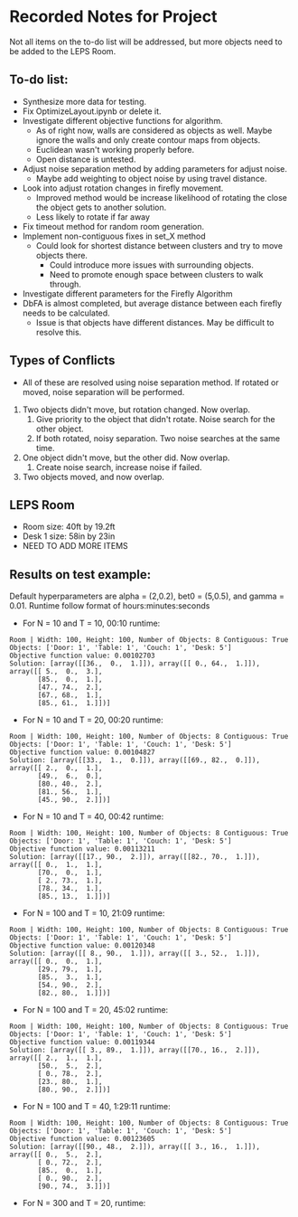 # Recorded Notes for Project
Not all items on the to-do list will be addressed, but more objects need to be added to the LEPS Room.

## To-do list:
* Synthesize more data for testing.
* Fix OptimizeLayout.ipynb or delete it.
* Investigate different objective functions for algorithm.
    * As of right now, walls are considered as objects as well. Maybe ignore the walls and only create contour maps from objects.
    * Euclidean wasn't working properly before.
    * Open distance is untested.
* Adjust noise separation method by adding parameters for adjust noise.
    * Maybe add weighting to object noise by using travel distance.
* Look into adjust rotation changes in firefly movement.
    * Improved method would be increase likelihood of rotating the close the object gets to another solution.
    * Less likely to rotate if far away
* Fix timeout method for random room generation.
* Implement non-contiguous fixes in set_X method
    * Could look for shortest distance between clusters and try to move objects there.
        * Could introduce more issues with surrounding objects.
        * Need to promote enough space between clusters to walk through.
* Investigate different parameters for the Firefly Algorithm
* DbFA is almost completed, but average distance between each firefly needs to be calculated.
    * Issue is that objects have different distances. May be difficult to resolve this.

## Types of Conflicts
* All of these are resolved using noise separation method. If rotated or moved, noise separation will be performed.
1. Two objects didn't move, but rotation changed. Now overlap.
    1. Give priority to the object that didn't rotate. Noise search for the other object.
    2. If both rotated, noisy separation. Two noise searches at the same time.
2. One object didn't move, but the other did. Now overlap.
    1. Create noise search, increase noise if failed.
3. Two objects moved, and now overlap.

## LEPS Room 
* Room size: 40ft by 19.2ft
* Desk 1 size: 58in by 23in
* NEED TO ADD MORE ITEMS

## Results on test example:
Default hyperparameters are alpha = (2,0.2), bet0 = (5,0.5), and gamma = 0.01. Runtime follow format of hours:minutes:seconds
* For N = 10 and T = 10, 00:10 runtime:
``` 
Room | Width: 100, Height: 100, Number of Objects: 8 Contiguous: True
Objects: ['Door: 1', 'Table: 1', 'Couch: 1', 'Desk: 5']
Objective function value: 0.00102703
Solution: [array([[36.,  0.,  1.]]), array([[ 0., 64.,  1.]]), array([[ 5.,  0.,  3.],
       [85.,  0.,  1.],
       [47., 74.,  2.],
       [67., 68.,  1.],
       [85., 61.,  1.]])]
```

* For N = 10 and T = 20, 00:20 runtime:
```
Room | Width: 100, Height: 100, Number of Objects: 8 Contiguous: True
Objects: ['Door: 1', 'Table: 1', 'Couch: 1', 'Desk: 5']
Objective function value: 0.00104827
Solution: [array([[33.,  1.,  0.]]), array([[69., 82.,  0.]]), array([[ 2.,  0.,  1.],
       [49.,  6.,  0.],
       [80., 40.,  2.],
       [81., 56.,  1.],
       [45., 90.,  2.]])]
```

* For N = 10 and T = 40, 00:42 runtime:
```
Room | Width: 100, Height: 100, Number of Objects: 8 Contiguous: True
Objects: ['Door: 1', 'Table: 1', 'Couch: 1', 'Desk: 5']
Objective function value: 0.00113211
Solution: [array([[17., 90.,  2.]]), array([[82., 70.,  1.]]), array([[ 0.,  1.,  1.],
       [70.,  0.,  1.],
       [ 2., 73.,  1.],
       [78., 34.,  1.],
       [85., 13.,  1.]])]
```

* For N = 100 and T = 10, 21:09 runtime:
```
Room | Width: 100, Height: 100, Number of Objects: 8 Contiguous: True
Objects: ['Door: 1', 'Table: 1', 'Couch: 1', 'Desk: 5']
Objective function value: 0.00120348
Solution: [array([[ 8., 90.,  1.]]), array([[ 3., 52.,  1.]]), array([[ 0.,  0.,  1.],
       [29., 79.,  1.],
       [85.,  3.,  1.],
       [54., 90.,  2.],
       [82., 80.,  1.]])]
```

* For N = 100 and T = 20, 45:02 runtime:
```
Room | Width: 100, Height: 100, Number of Objects: 8 Contiguous: True
Objects: ['Door: 1', 'Table: 1', 'Couch: 1', 'Desk: 5']
Objective function value: 0.00119344
Solution: [array([[ 3., 89.,  1.]]), array([[70., 16.,  2.]]), array([[ 2.,  1.,  1.],
       [50.,  5.,  2.],
       [ 0., 78.,  2.],
       [23., 80.,  1.],
       [80., 90.,  2.]])]
```

* For N = 100 and T = 40, 1:29:11 runtime:
```
Room | Width: 100, Height: 100, Number of Objects: 8 Contiguous: True
Objects: ['Door: 1', 'Table: 1', 'Couch: 1', 'Desk: 5']
Objective function value: 0.00123605
Solution: [array([[90., 48.,  2.]]), array([[ 3., 16.,  1.]]), array([[ 0.,  5.,  2.],
       [ 0., 72.,  2.],
       [85.,  0.,  1.],
       [ 0., 90.,  2.],
       [90., 74.,  3.]])]
```

* For N = 300 and T = 20, runtime:
```

```
